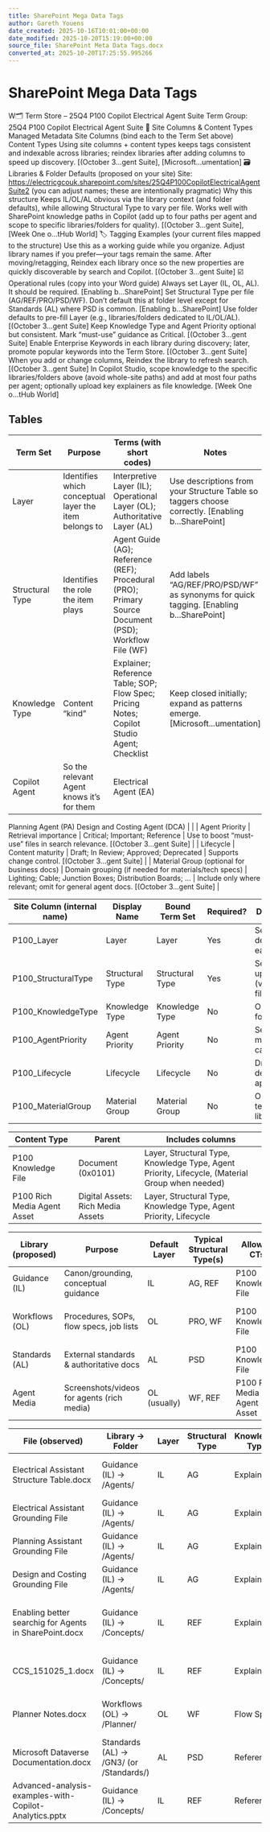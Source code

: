 ```yaml
---
title: SharePoint Mega Data Tags
author: Gareth Youens
date_created: 2025-10-16T10:01:00+00:00
date_modified: 2025-10-20T15:19:00+00:00
source_file: SharePoint Meta Data Tags.docx
converted_at: 2025-10-20T17:25:55.995266
---
```


# SharePoint Mega Data Tags

W🗂️ Term Store – 25Q4 P100 Copilot Electrical Agent Suite
Term Group: 25Q4 P100 Copilot Electrical Agent Suite
🧩 Site Columns & Content Types
Managed Metadata Site Columns (bind each to the Term Set above)
Content Types
Using site columns + content types keeps tags consistent and indexable across libraries; reindex libraries after adding columns to speed up discovery. [(October 3...gent Suite], [Microsoft...umentation]
🗃️ Libraries & Folder Defaults (proposed on your site)
Site: https://electricgcouk.sharepoint.com/sites/25Q4P100CopilotElectricalAgentSuite2 (you can adjust names; these are intentionally pragmatic)
Why this structure
Keeps IL/OL/AL obvious via the library context (and folder defaults), while allowing Structural Type to vary per file.
Works well with SharePoint knowledge paths in Copilot (add up to four paths per agent and scope to specific libraries/folders for quality). [(October 3...gent Suite], [Week One o...tHub World]
🏷️ Tagging Examples (your current files mapped to the structure)
Use this as a working guide while you organize. Adjust library names if you prefer—your tags remain the same.
After moving/retagging, Reindex each library once so the new properties are quickly discoverable by search and Copilot. [(October 3...gent Suite]
☑️ Operational rules (copy into your Word guide)
Always set Layer (IL, OL, AL). It should be required. [Enabling b...SharePoint]
Set Structural Type per file (AG/REF/PRO/PSD/WF). Don’t default this at folder level except for Standards (AL) where PSD is common. [Enabling b...SharePoint]
Use folder defaults to pre-fill Layer (e.g., libraries/folders dedicated to IL/OL/AL). [(October 3...gent Suite]
Keep Knowledge Type and Agent Priority optional but consistent. Mark “must-use” guidance as Critical. [(October 3...gent Suite]
Enable Enterprise Keywords in each library during discovery; later, promote popular keywords into the Term Store. [(October 3...gent Suite]
When you add or change columns, Reindex the library to refresh search. [(October 3...gent Suite]
In Copilot Studio, scope knowledge to the specific libraries/folders above (avoid whole-site paths) and add at most four paths per agent; optionally upload key explainers as file knowledge. [Week One o...tHub World]

## Tables

| Term Set | Purpose | Terms (with short codes) | Notes |
| --- | --- | --- | --- |
| Layer | Identifies which conceptual layer the item belongs to | Interpretive Layer (IL); Operational Layer (OL); Authoritative Layer (AL) | Use descriptions from your Structure Table so taggers choose correctly. [Enabling b...SharePoint] |
| Structural Type | Identifies the role the item plays | Agent Guide (AG); Reference (REF); Procedural (PRO); Primary Source Document (PSD); Workflow File (WF) | Add labels “AG/REF/PRO/PSD/WF” as synonyms for quick tagging. [Enabling b...SharePoint] |
| Knowledge Type | Content “kind” | Explainer; Reference Table; SOP; Flow Spec; Pricing Notes; Copilot Studio Agent; Checklist | Keep closed initially; expand as patterns emerge. [Microsoft...umentation] |
| Copilot Agent | So the relevant Agent knows it’s for them | Electrical Agent (EA)
Planning Agent (PA)
Design and Costing Agent (DCA) |  |
| Agent Priority | Retrieval importance | Critical; Important; Reference | Use to boost “must-use” files in search relevance. [(October 3...gent Suite] |
| Lifecycle | Content maturity | Draft; In Review; Approved; Deprecated | Supports change control. [(October 3...gent Suite] |
| Material Group (optional for business docs) | Domain grouping (if needed for materials/tech specs) | Lighting; Cable; Junction Boxes; Distribution Boards; … | Include only where relevant; omit for general agent docs. [(October 3...gent Suite] |

| Site Column (internal name) | Display Name | Bound Term Set | Required? | Defaulting tip |
| --- | --- | --- | --- | --- |
| P100_Layer | Layer | Layer | Yes | Set by folder defaults in each library |
| P100_StructuralType | Structural Type | Structural Type | Yes | Set on upload/edit (varies per file) |
| P100_KnowledgeType | Knowledge Type | Knowledge Type | No | Optional (use for filtering) |
| P100_AgentPriority | Agent Priority | Agent Priority | No | Set Critical for must-use canon |
| P100_Lifecycle | Lifecycle | Lifecycle | No | Draft by default, approve later |
| P100_MaterialGroup | Material Group | Material Group | No | Only in technical/spec libraries |

| Content Type | Parent | Includes columns |
| --- | --- | --- |
| P100 Knowledge File | Document (0x0101) | Layer, Structural Type, Knowledge Type, Agent Priority, Lifecycle, (Material Group when needed) |
| P100 Rich Media Agent Asset | Digital Assets: Rich Media Assets | Layer, Structural Type, Knowledge Type, Agent Priority, Lifecycle |

| Library (proposed) | Purpose | Default Layer | Typical Structural Type(s) | Allowed CTs | Example folders → defaults |
| --- | --- | --- | --- | --- | --- |
| Guidance (IL) | Canon/grounding, conceptual guidance | IL | AG, REF | P100 Knowledge File | /Agents/ (IL, AG); /Concepts/ (IL, REF) |
| Workflows (OL) | Procedures, SOPs, flow specs, job lists | OL | PRO, WF | P100 Knowledge File | /Planner/ (OL, WF); /PowerAutomate/ (OL, WF); /SOPs/ (OL, PRO) |
| Standards (AL) | External standards & authoritative docs | AL | PSD | P100 Knowledge File | /BS7671/ (AL, PSD); /GN3/ (AL, PSD) |
| Agent Media | Screenshots/videos for agents (rich media) | OL (usually) | WF, REF | P100 Rich Media Agent Asset | /DesignCosting/ (OL, WF); /ElectricalAssistant/ (OL, REF) |

| File (observed) | Library → Folder | Layer | Structural Type | Knowledge Type | Priority | Lifecycle | Notes |
| --- | --- | --- | --- | --- | --- | --- | --- |
| Electrical Assistant Structure Table.docx | Guidance (IL) → /Agents/ | IL | AG | Explainer | Important | Approved | Canon that defines IL/OL/AL and Structural Types. [Enabling b...SharePoint] |
| Electrical Assistant Grounding File | Guidance (IL) → /Agents/ | IL | AG | Explainer | Critical | Approved | Core grounding content for EA. [Enabling b...SharePoint] |
| Planning Assistant Grounding File | Guidance (IL) → /Agents/ | IL | AG | Explainer | Important | Approved | PA grounding. [Enabling b...SharePoint] |
| Design and Costing Grounding File | Guidance (IL) → /Agents/ | IL | AG | Explainer | Important | Approved | DCA grounding. [Enabling b...SharePoint] |
| Enabling better searchig for Agents in SharePoint.docx | Guidance (IL) → /Concepts/ | IL | REF | Explainer | Reference | Approved | Explains indexing, metadata, reindex; useful reference. [(October 3...gent Suite] |
| CCS_151025_1.docx | Guidance (IL) → /Concepts/ | IL | REF | Explainer | Reference | Approved | Best practices for metadata and Copilot knowledge scoping. [Microsoft...umentation] |
| Planner Notes.docx | Workflows (OL) → /Planner/ | OL | WF | Flow Spec | Reference | Draft | Operational notes/workflows. [GitHub Cop...of coding] |
| Microsoft Dataverse Documentation.docx | Standards (AL) → /GN3/ (or /Standards/) | AL | PSD | Reference | Important | Approved | Authoritative doc extracts & DLP notes. [P100 Groun...Structure] |
| Advanced-analysis-examples-with-Copilot-Analytics.pptx | Guidance (IL) → /Concepts/ | IL | REF | Reference | Reference | Approved | Learning/analysis reference. [P201 Proje...reer Agent] |

